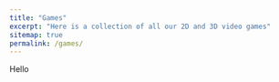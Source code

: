 ```yaml
---
title: "Games"
excerpt: "Here is a collection of all our 2D and 3D video games"
sitemap: true
permalink: /games/
---
```


Hello 
